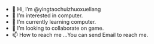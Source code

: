 - 👋 Hi, I’m @yingtaochuizhuoxueliang
- 👀 I’m interested in computer.
- 🌱 I’m currently learning computer.
- 💞️ I’m looking to collaborate on game.
- 📫 How to reach me ...You can send Email to reach me.

<!---
yingtaochuizhuoxueliang/yingtaochuizhuoxueliang is a ✨ special ✨ repository because its `README.md` (this file) appears on your GitHub profile.
You can click the Preview link to take a look at your changes.
--->
